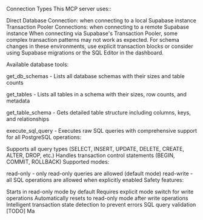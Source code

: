 Connection Types
This MCP server uses::

Direct Database Connection: when connecting to a local Supabase instance
Transaction Pooler Connections: when connecting to a remote Supabase instance
When connecting via Supabase's Transaction Pooler, some complex transaction patterns may not work as expected. For schema changes in these environments, use explicit transaction blocks or consider using Supabase migrations or the SQL Editor in the dashboard.

Available database tools:

get_db_schemas - Lists all database schemas with their sizes and table counts

get_tables - Lists all tables in a schema with their sizes, row counts, and metadata

get_table_schema - Gets detailed table structure including columns, keys, and relationships

execute_sql_query - Executes raw SQL queries with comprehensive support for all PostgreSQL operations:

Supports all query types (SELECT, INSERT, UPDATE, DELETE, CREATE, ALTER, DROP, etc.)
Handles transaction control statements (BEGIN, COMMIT, ROLLBACK)
Supported modes:

read-only - only read-only queries are allowed (default mode)
read-write - all SQL operations are allowed when explicitly enabled
Safety features:

Starts in read-only mode by default
Requires explicit mode switch for write operations
Automatically resets to read-only mode after write operations
Intelligent transaction state detection to prevent errors
SQL query validation [TODO]
Ma